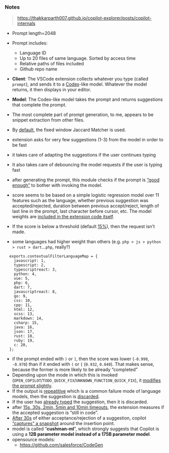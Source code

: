 ### Notes

> https://thakkarparth007.github.io/copilot-explorer/posts/copilot-internals

- Prompt length=2048

- Prompt includes:

  - Language ID
  - Up to 20 files of same language. Sorted by access time
  - Relative paths of files included
  - Github repo name

- **Client**: The VSCode extension collects whatever you type (called `prompt`), and sends it to a [Codex](https://beta.openai.com/docs/guides/completion/introduction)-like model. Whatever the model returns, it then displays in your editor.

- **Model**: The Codex-like model takes the prompt and returns suggestions that complete the prompt.

- The most complete part of prompt generation, to me, appears to be snippet extraction from other files. 

- By [default](https://thakkarparth007.github.io/copilot-explorer/codeviz/templates/code-viz.html#m3055312&pos=148:1), the fixed window Jaccard Matcher is used.

- extension asks for very few suggestions (1-3) from the model in order to be fast

- it takes care of adapting the suggestions if the user continues typing

- It also takes care of debouncing the model requests if the user is  typing fast

- after generating the prompt, this module checks if the prompt is [“good enough”](https://thakkarparth007.github.io/copilot-explorer/codeviz/templates/code-viz.html#m9334&pos=733:1) to bother with invoking the model.

- score seems to be based on a simple logistic regression model over 11  features such as the language, whether previous suggestion was  accepted/rejected, duration between previous accept/reject, length of  last line in the prompt, last character before cursor, etc. The model  weights are [included in the extension code itself](https://thakkarparth007.github.io/copilot-explorer/codeviz/templates/code-viz.html#m7744&pos=1:1).

- If the score is below a threshold (default [15%](https://thakkarparth007.github.io/copilot-explorer/codeviz/templates/code-viz.html#m7744&pos=10:1)), then the request isn’t made.

- some languages had higher weight than others (e.g. `php > js > python > rust > dart`…`php`, really?)

```
  exports.contextualFilterLanguageMap = {
    javascript: 1,
    typescript: 2,
    typescriptreact: 3,
    python: 4,
    vue: 5,
    php: 6,
    dart: 7,
    javascriptreact: 8,
    go: 9,
    css: 10,
    cpp: 11,
    html: 12,
    scss: 13,
    markdown: 14,
    csharp: 15,
    java: 16,
    json: 17,
    rust: 18,
    ruby: 19,
    c: 20,
  };
```

- if the prompt ended with `)` or `]`, then the score was lower (`-0.999`, `-0.970`) than if it ended with `(` or `[` (`0.932`, `0.049`). That makes sense, because the former is more likely to be already “completed”
- Depending upon the mode in which this is invoked (`OPEN_COPILOT`/`TODO_QUICK_FIX`/`UNKNOWN_FUNCTION_QUICK_FIX`), it [modifies the prompt slightly](https://thakkarparth007.github.io/copilot-explorer/codeviz/templates/code-viz.html#m2388&pos=113:1).
- If the output is [repeatitive](https://thakkarparth007.github.io/copilot-explorer/codeviz/templates/code-viz.html#m9657&pos=52:9) which is a common failure mode of language models, then the suggestion is [discarded](https://thakkarparth007.github.io/copilot-explorer/codeviz/templates/code-viz.html#m1124&pos=12:5).
- If the user has [already typed](https://thakkarparth007.github.io/copilot-explorer/codeviz/templates/code-viz.html#m1124&pos=37:5) the suggestion, then it is discarded.
- after [15s, 30s, 2min, 5min and 10min timeouts](https://thakkarparth007.github.io/copilot-explorer/codeviz/templates/code-viz.html#m7017&pos=21:3), the extension measures if the accepted suggestion is “still in code”.
- [After 30s](https://thakkarparth007.github.io/copilot-explorer/codeviz/templates/code-viz.html#m7017&pos=29:7) of either acceptance/rejection of a suggestion, copilot [“captures” a snapshot](https://thakkarparth007.github.io/copilot-explorer/codeviz/templates/code-viz.html#m7017&pos=49:3) around the insertion point.
- model is called “**cushman-ml**”, which strongly suggests that Copilot is using a **12B parameter model instead of a 175B parameter model**.
- opensource models:
  - https://github.com/salesforce/CodeGen